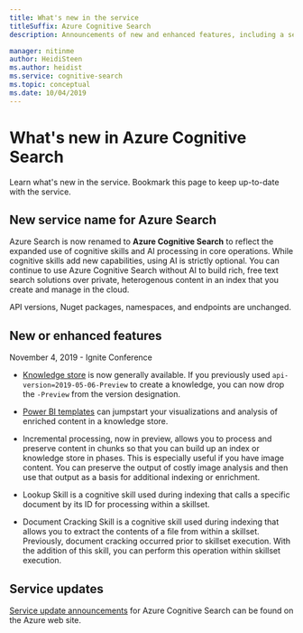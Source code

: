 ```yaml
---
title: What's new in the service
titleSuffix: Azure Cognitive Search
description: Announcements of new and enhanced features, including a service rename of Azure Search to Azure Cognitive Search.

manager: nitinme
author: HeidiSteen
ms.author: heidist
ms.service: cognitive-search
ms.topic: conceptual
ms.date: 10/04/2019
---
```

# What's new in Azure Cognitive Search

Learn what's new in the service. Bookmark this page to keep up-to-date with the service.

## New service name for Azure Search

Azure Search is now renamed to **Azure Cognitive Search** to reflect the expanded use of cognitive skills and AI processing in core operations. While cognitive skills add new capabilities, using AI is strictly optional. You can continue to use Azure Cognitive Search without AI to build rich, free text search solutions over private, heterogenous content in an index that you create and manage in the cloud.

API versions, Nuget packages, namespaces, and endpoints are unchanged.

## New or enhanced features

November 4, 2019 - Ignite Conference

+ [Knowledge store](knowledge-store-concept-intro.md) is now generally available. If you previously used `api-version=2019-05-06-Preview` to create a knowledge, you can now drop the `-Preview` from the version designation.

+ [Power BI templates](knowledge-store-connect-power-bi.md) can jumpstart your visualizations and analysis of enriched content in a knowledge store.

+ Incremental processing, now in preview, allows you to process and preserve content in chunks so that you can build up an index or knowledge store in phases. This is especially useful if you have image content. You can preserve the output of costly image analysis and then use that output as a basis for additional indexing or enrichment.

+ Lookup Skill is a cognitive skill used during indexing that calls a specific document by its ID for processing within a skillset.

+ Document Cracking Skill is a cognitive skill used during indexing that allows you to extract the contents of a file from within a skillset. Previously, document cracking occurred prior to skillset execution. With the addition of this skill, you can perform this operation within skillset execution.

<!-- + File projections, now in preview ...

+ Indexer data source support now includes ... -->


## Service updates

[Service update announcements](https://azure.microsoft.com/en-us/updates/?product=search&status=all) for Azure Cognitive Search can be found on the Azure web site.